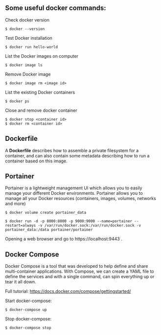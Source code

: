 
## Some useful docker commands:
Check docker version
```
$ docker --version
```

Test Docker installation
```
$ docker run hello-world
```

List the Docker images on computer
```
$ docker image ls
```

Remove Docker image
```
$ docker image rm <image id>
```

List the existing Docker containers
```
$ docker ps 
```

Close and remove docker container
```
$ docker stop <container id>
$ docker rm <container id>
```

## Dockerfile
A **Dockerfile** describes how to assemble a private filesystem for a container, and can also contain some metadata describing how to run a container based on this image.

## Portainer
Portainer is a lightweight management UI which allows you to easily manage your different Docker environments. Portainer allows you to manage all your Docker resources (containers, images, volumes, networks and more) 

```
$ docker volume create portainer_data
```
```
$ docker run -d -p 8000:8000 -p 9000:9000 --name=portainer --restart=always -v /var/run/docker.sock:/var/run/docker.sock -v portainer_data:/data portainer/portainer
```

Opening a web browser and go to https://localhost:9443 .


## Docker Compose
Docker Compose is a tool that was developed to help define and share multi-container applications. With Compose, we can create a YAML file to define the services and with a single command, can spin everything up or tear it all down.

Full tutorial: https://docs.docker.com/compose/gettingstarted/

Start docker-compose:
```
$ docker-compose up
```

Stop docker-compose:
```
$ docker-compose stop
```